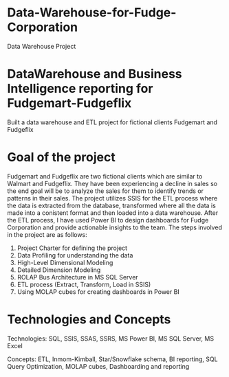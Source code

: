 # Data-Warehouse-for-Fudge-Corporation
Data Warehouse Project

# DataWarehouse and Business Intelligence reporting for Fudgemart-Fudgeflix
Built a data warehouse and ETL project for fictional clients Fudgemart and Fudgeflix

# Goal of the project
Fudgemart and Fudgeflix are two fictional clients which are similar to Walmart and Fudgeflix. They have been experiencing a decline in sales so the end goal will be to analyze the sales for them to identify trends or patterns in their sales. The project utilizes SSIS for the ETL process where the data is extracted from the database, transformed where all the data is made into a conistent format and then loaded into a data warehouse. After the ETL process, I have used Power BI to design dashboards for Fudge Corporation and provide actionable insights to the team. The steps involved in the project are as follows:

1. Project Charter for defining the project
2. Data Profiling for understanding the data
3. High-Level Dimensional Modeling
4. Detailed Dimension Modeling
5. ROLAP Bus Architecture in MS SQL Server
6. ETL process (Extract, Transform, Load in SSIS)
7. Using MOLAP cubes for creating dashboards in Power BI

# Technologies and Concepts
Technologies: SQL, SSIS, SSAS, SSRS, MS Power BI, MS SQL Server, MS Excel

Concepts: ETL, Inmom-Kimball, Star/Snowflake schema, BI reporting, SQL Query Optimization, MOLAP cubes, Dashboarding and reporting
